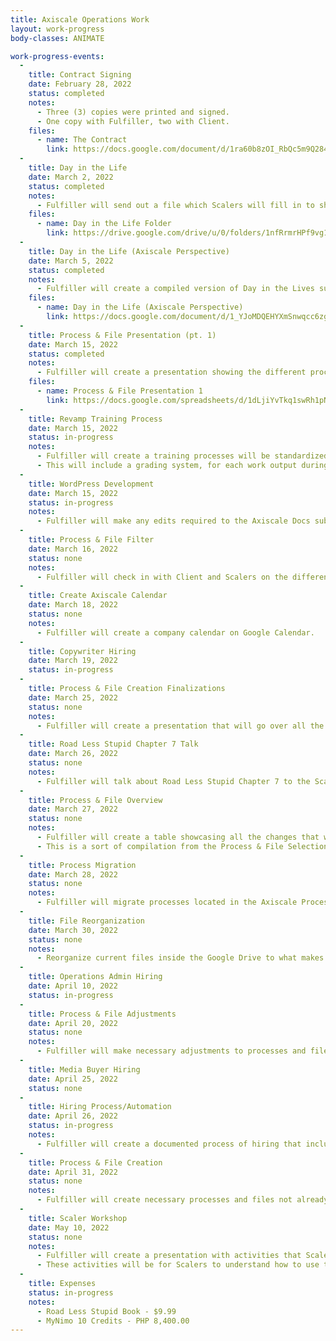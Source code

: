 ```yaml
---
title: Axiscale Operations Work
layout: work-progress
body-classes: ANIMATE

work-progress-events:
  -
    title: Contract Signing
    date: February 28, 2022
    status: completed
    notes:
      - Three (3) copies were printed and signed.
      - One copy with Fulfiller, two with Client.
    files:
      - name: The Contract
        link: https://docs.google.com/document/d/1ra60b8zOI_RbQc5m9Q284sNA69c4dsak/edit
  -
    title: Day in the Life
    date: March 2, 2022
    status: completed
    notes:
      - Fulfiller will send out a file which Scalers will fill in to show how their day/week/month/special tasks usually goes. This will be used to find out what processes need to be updated or created.
    files:
      - name: Day in the Life Folder
        link: https://drive.google.com/drive/u/0/folders/1nfRrmrHPf9vg1SCSWb-dgBiXHC9mkExz
  -
    title: Day in the Life (Axiscale Perspective)
    date: March 5, 2022
    status: completed
    notes:
      - Fulfiller will create a compiled version of Day in the Lives submitted by each role.
    files:
      - name: Day in the Life (Axiscale Perspective)
        link: https://docs.google.com/document/d/1_YJoMDQEHYXmSnwqcc6zg6Y9v1pUG_iYECag24bl4w8/edit
  -
    title: Process & File Presentation (pt. 1)
    date: March 15, 2022
    status: completed
    notes:
      - Fulfiller will create a presentation showing the different processes that can be migrated fully, what needs to be edited, what needs to be created, and what will not be moved to the new system. These files will come from Day in the Life.
    files:
      - name: Process & File Presentation 1
        link: https://docs.google.com/spreadsheets/d/1dLjiYvTkq1swRh1pN0TDTPrh0HyTyzeyEBvb1-Tyqqc/edit
  -
    title: Revamp Training Process
    date: March 15, 2022
    status: in-progress
    notes:
      - Fulfiller will create a training processes will be standardized and upgraded.
      - This will include a grading system, for each work output during the training there will be a criteria to judge the output.
  -
    title: WordPress Development
    date: March 15, 2022
    status: in-progress
    notes:
      - Fulfiller will make any edits required to the Axiscale Docs subdomain to make sure it meets the needs of the Process Library.
  -
    title: Process & File Filter
    date: March 16, 2022
    status: none
    notes:
      - Fulfiller will check in with Client and Scalers on the different processes from the presentation to make sure everyone is okay with the processes.
  -
    title: Create Axiscale Calendar
    date: March 18, 2022
    status: none
    notes:
      - Fulfiller will create a company calendar on Google Calendar.
  -
    title: Copywriter Hiring
    date: March 19, 2022
    status: in-progress
  -
    title: Process & File Creation Finalizations
    date: March 25, 2022
    status: none
    notes:
      - Fulfiller will create a presentation that will go over all the changes in the processes & file creations.
  -
    title: Road Less Stupid Chapter 7 Talk
    date: March 26, 2022
    status: none
    notes:
      - Fulfiller will talk about Road Less Stupid Chapter 7 to the Scalers.
  -
    title: Process & File Overview
    date: March 27, 2022
    status: none
    notes:
      - Fulfiller will create a table showcasing all the changes that will happen during the adoption of Axiscale Docs.
      - This is a sort of compilation from the Process & File Selection Presentation and Process & File Filter.
  -
    title: Process Migration
    date: March 28, 2022
    status: none
    notes:
      - Fulfiller will migrate processes located in the Axiscale Process library to the Axiscale Docs subdomain (docs.axiscale.com).
  -
    title: File Reorganization
    date: March 30, 2022
    status: none
    notes:
      - Reorganize current files inside the Google Drive to what makes sense with Axiscale Docs.
  -
    title: Operations Admin Hiring
    date: April 10, 2022
    status: in-progress
  -
    title: Process & File Adjustments
    date: April 20, 2022
    status: none
    notes:
      - Fulfiller will make necessary adjustments to processes and files. This will come from the Process & File Overview.
  -
    title: Media Buyer Hiring
    date: April 25, 2022
    status: none
  -
    title: Hiring Process/Automation
    date: April 26, 2022
    status: in-progress
    notes:
      - Fulfiller will create a documented process of hiring that includes its automation. This will include updates to how the hiring is going.
  -
    title: Process & File Creation
    date: April 31, 2022
    status: none
    notes:
      - Fulfiller will create necessary processes and files not already created. This will come from the Process & File Overview.
  -
    title: Scaler Workshop
    date: May 10, 2022
    status: none
    notes:
      - Fulfiller will create a presentation with activities that Scalers must accomplish.
      - These activities will be for Scalers to understand how to use the Axiscale Docs website and to practice using the new processes and files.
  -
    title: Expenses
    status: in-progress
    notes:
      - Road Less Stupid Book - $9.99
      - MyNimo 10 Credits - PHP 8,400.00
---
```


